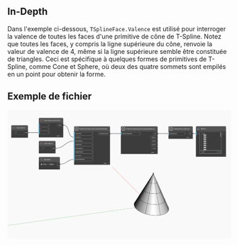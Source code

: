 ## In-Depth
Dans l'exemple ci-dessous, `TSplineFace.Valence` est utilisé pour interroger la valence de toutes les faces d'une primitive de cône de T-Spline. Notez que toutes les faces, y compris la ligne supérieure du cône, renvoie la valeur de valence de 4, même si la ligne supérieure semble être constituée de triangles. Ceci est spécifique à quelques formes de primitives de T-Spline, comme Cone et Sphere, où deux des quatre sommets sont empilés en un point pour obtenir la forme.

## Exemple de fichier

![Example](./Autodesk.DesignScript.Geometry.TSpline.TSplineFace.Valence_img.jpg)
